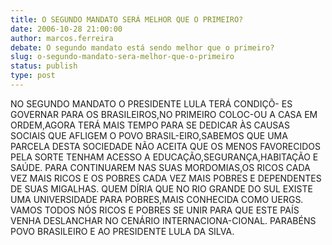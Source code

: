 ```yaml
---
title: O SEGUNDO MANDATO SERÁ MELHOR QUE O PRIMEIRO?
date: 2006-10-28 21:00:00
author: marcos.ferreira
debate: O segundo mandato está sendo melhor que o primeiro?
slug: o-segundo-mandato-sera-melhor-que-o-primeiro
status: publish 
type: post
---
```


NO SEGUNDO MANDATO O PRESIDENTE LULA TERÁ CONDIÇÕ- ES GOVERNAR PARA OS BRASILEIROS,NO PRIMEIRO COLOC-OU A CASA EM ORDEM,AGORA TERÁ MAIS TEMPO PARA SE DEDICAR ÀS CAUSAS SOCIAIS QUE AFLIGEM O POVO BRASIL-EIRO,SABEMOS QUE UMA PARCELA DESTA SOCIEDADE NÃO ACEITA QUE OS MENOS FAVORECIDOS PELA SORTE TENHAM ACESSO A EDUCAÇÃO,SEGURANÇA,HABITAÇÃO E SAÚDE.
PARA CONTINUAREM NAS SUAS MORDOMIAS,OS RICOS CADA VEZ MAIS RICOS E OS POBRES CADA VEZ MAIS POBRES E DEPENDENTES DE SUAS MIGALHAS.
QUEM DÍRIA QUE NO RIO GRANDE DO SUL EXISTE UMA UNIVERSIDADE PARA POBRES,MAIS CONHECIDA COMO UERGS.
VAMOS TODOS NÓS RICOS E POBRES SE UNIR PARA QUE ESTE PAÍS VENHA DESLANCHAR NO CENÁRIO INTERNACIONA-CIONAL.
PARABÉNS POVO BRASILEIRO E AO PRESIDENTE LULA DA SILVA.
